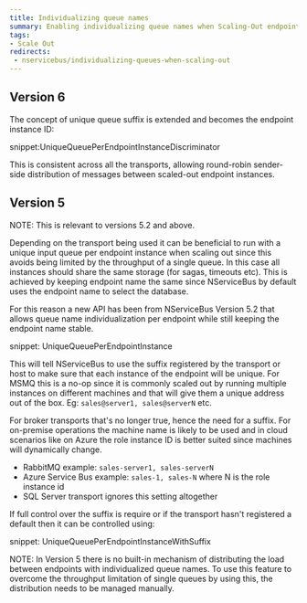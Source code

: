 ```yaml
---
title: Individualizing queue names
summary: Enabling individualizing queue names when Scaling-Out endpoints
tags:
- Scale Out
redirects:
 - nservicebus/individualizing-queues-when-scaling-out
---
```


## Version 6

The concept of unique queue suffix is extended and becomes the endpoint instance ID:

snippet:UniqueQueuePerEndpointInstanceDiscriminator

This is consistent across all the transports, allowing round-robin sender-side distribution of messages between scaled-out endpoint instances.


## Version 5

NOTE: This is relevant to versions 5.2 and above.

Depending on the transport being used it can be beneficial to run with a unique input queue per endpoint instance when scaling out since this avoids being limited by the throughput of a single queue. In this case all instances should share the same storage (for sagas, timeouts etc). This is achieved by keeping endpoint name the same since NServiceBus by default uses the endpoint name to select the database.

For this reason a new API has been from NServiceBus Version 5.2 that allows queue name individualization per endpoint while still keeping the endpoint name stable.

snippet: UniqueQueuePerEndpointInstance

This will tell NServiceBus to use the suffix registered by the transport or host to make sure that each instance of the endpoint will be unique. For MSMQ this is a no-op since it is commonly scaled out by running multiple instances on different machines and that will give them a unique address out of the box. Eg: `sales@server1, sales@serverN` etc.

For broker transports that's no longer true, hence the need for a suffix. For on-premise operations the machine name is likely to be used and in cloud scenarios like on Azure the role instance ID is better suited since machines will dynamically change.

 * RabbitMQ example: `sales-server1, sales-serverN`
 * Azure Service Bus example: `sales-1, sales-N` where N is the role instance id
 * SQL Server transport ignores this setting altogether

If full control over the suffix is require or if the transport hasn't registered a default then it can be controlled using:

snippet: UniqueQueuePerEndpointInstanceWithSuffix

NOTE: In Version 5 there is no built-in mechanism of distributing the load between endpoints with individualized queue names. To use this feature to overcome the throughput limitation of single queues by using this, the distribution needs to be managed manually.

